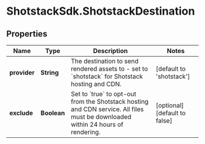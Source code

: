 # ShotstackSdk.ShotstackDestination

## Properties

Name | Type | Description | Notes
------------ | ------------- | ------------- | -------------
**provider** | **String** | The destination to send rendered assets to - set to &#x60;shotstack&#x60; for Shotstack hosting and CDN. | [default to &#39;shotstack&#39;]
**exclude** | **Boolean** | Set to &#x60;true&#x60; to opt-out from the Shotstack hosting and CDN service. All files must be downloaded within 24 hours of rendering. | [optional] [default to false]


